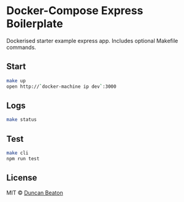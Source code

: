 # Docker-Compose Express Boilerplate

Dockerised starter example express app. Includes optional Makefile commands.

## Start

```sh
make up
open http://`docker-machine ip dev`:3000
```

## Logs

```sh
make status
```

## Test

```sh
make cli
npm run test
```

## License

MIT © [Duncan Beaton](http://dunckr.com)
